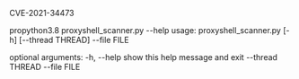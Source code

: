 CVE-2021-34473 

propython3.8 proxyshell_scanner.py --help
usage: proxyshell_scanner.py [-h] [--thread THREAD] --file FILE

optional arguments:
  -h, --help       show this help message and exit
  --thread THREAD
  --file FILE
